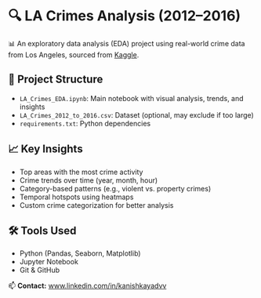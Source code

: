 # 🔍 LA Crimes Analysis (2012–2016)

📊 An exploratory data analysis (EDA) project using real-world crime data from Los Angeles, sourced from [Kaggle](https://www.kaggle.com/datasets).

## 📁 Project Structure

- `LA_Crimes_EDA.ipynb`: Main notebook with visual analysis, trends, and insights
- `LA_Crimes_2012_to_2016.csv`: Dataset (optional, may exclude if too large)
- `requirements.txt`: Python dependencies

## 📈 Key Insights

- Top areas with the most crime activity
- Crime trends over time (year, month, hour)
- Category-based patterns (e.g., violent vs. property crimes)
- Temporal hotspots using heatmaps
- Custom crime categorization for better analysis

## 🛠️ Tools Used

- Python (Pandas, Seaborn, Matplotlib)
- Jupyter Notebook
- Git & GitHub



📫 **Contact:** www.linkedin.com/in/kanishkayadvv

